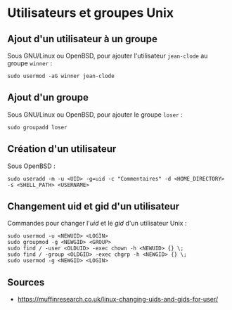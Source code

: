 # Utilisateurs et groupes Unix

## Ajout d'un utilisateur à un groupe

Sous GNU/Linux ou OpenBSD, pour ajouter l'utilisateur `jean-clode` au
groupe `winner` :
```
sudo usermod -aG winner jean-clode
```

## Ajout d'un groupe

Sous GNU/Linux ou OpenBSD, pour ajouter le groupe `loser` :
```
sudo groupadd loser
```

## Création d'un utilisateur

Sous OpenBSD :
```
sudo useradd -m -u <UID> -g=uid -c "Commentaires" -d <HOME_DIRECTORY> -s <SHELL_PATH> <USERNAME>
```

## Changement uid et gid d'un utilisateur

Commandes pour changer l'*uid* et le *gid* d'un utilisateur Unix :
```
sudo usermod -u <NEWUID> <LOGIN>    
sudo groupmod -g <NEWGID> <GROUP>
sudo find / -user <OLDUID> -exec chown -h <NEWUID> {} \;
sudo find / -group <OLDGID> -exec chgrp -h <NEWGID> {} \;
sudo usermod -g <NEWGID> <LOGIN>
```

## Sources

* <https://muffinresearch.co.uk/linux-changing-uids-and-gids-for-user/>
